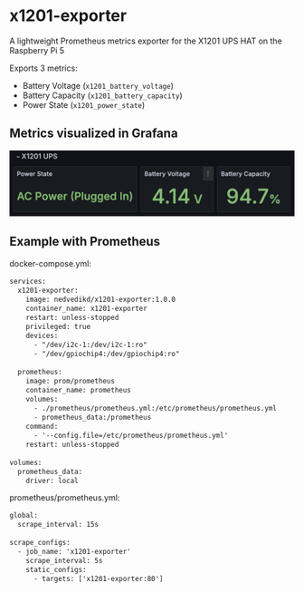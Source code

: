 # x1201-exporter

A lightweight Prometheus metrics exporter for the X1201 UPS HAT on the Raspberry Pi 5

Exports 3 metrics:
 - Battery Voltage (`x1201_battery_voltage`)
 - Battery Capacity (`x1201_battery_capacity`)
 - Power State (`x1201_power_state`)


## Metrics visualized in Grafana
![Screenshot of x1201 metrics being used in Grafana](docs/grafana-screenshot.png)

## Example with Prometheus

docker-compose.yml:
```
services:
  x1201-exporter:
    image: nedvedikd/x1201-exporter:1.0.0
    container_name: x1201-exporter
    restart: unless-stopped
    privileged: true
    devices:
      - "/dev/i2c-1:/dev/i2c-1:ro"
      - "/dev/gpiochip4:/dev/gpiochip4:ro"

  prometheus:
    image: prom/prometheus
    container_name: prometheus
    volumes:
      - ./prometheus/prometheus.yml:/etc/prometheus/prometheus.yml
      - prometheus_data:/prometheus
    command:
      - '--config.file=/etc/prometheus/prometheus.yml'
    restart: unless-stopped

volumes:
  prometheus_data:
    driver: local
```

prometheus/prometheus.yml:
```
global:
  scrape_interval: 15s

scrape_configs:
  - job_name: 'x1201-exporter'
    scrape_interval: 5s
    static_configs:
      - targets: ['x1201-exporter:80']
```
